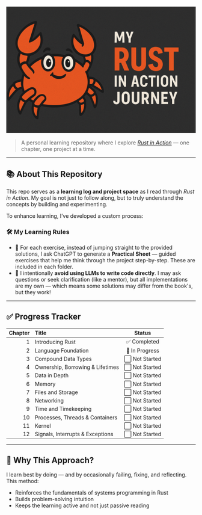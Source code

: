 ![Rust in Action Banner](img/banniere.png)


> A personal learning repository where I explore [*Rust in Action*](https://www.manning.com/books/rust-in-action) — one chapter, one project at a time.

---

## 📚 About This Repository

This repo serves as a **learning log and project space** as I read through *Rust in Action*. My goal is not just to follow along, but to truly understand the concepts by building and experimenting.

To enhance learning, I’ve developed a custom process:

### 🛠️ My Learning Rules

- 🧾 For each exercise, instead of jumping straight to the provided solutions, I ask ChatGPT to generate a **Practical Sheet** — guided exercises that help me think through the project step-by-step. These are included in each folder.
- 🤖 I intentionally **avoid using LLMs to write code directly**. I may ask questions or seek clarification (like a mentor), but all implementations are my own — which means some solutions may differ from the book's, but they work!

---

## ✅ Progress Tracker

| Chapter | Title | Status |
|--------:|:------|:------:|
| 1 | Introducing Rust | ✅ Completed |
| 2 | Language Foundation | 🚧 In Progress |
| 3 | Compound Data Types | ⬜ Not Started |
| 4 | Ownership, Borrowing & Lifetimes | ⬜ Not Started |
| 5 | Data in Depth | ⬜ Not Started |
| 6 | Memory | ⬜ Not Started |
| 7 | Files and Storage | ⬜ Not Started |
| 8 | Networking | ⬜ Not Started |
| 9 | Time and Timekeeping | ⬜ Not Started |
| 10 | Processes, Threads & Containers | ⬜ Not Started |
| 11 | Kernel | ⬜ Not Started |
| 12 | Signals, Interrupts & Exceptions | ⬜ Not Started |

---

## 🧠 Why This Approach?

I learn best by doing — and by occasionally failing, fixing, and reflecting. This method:

- Reinforces the fundamentals of systems programming in Rust
- Builds problem-solving intuition
- Keeps the learning active and not just passive reading
